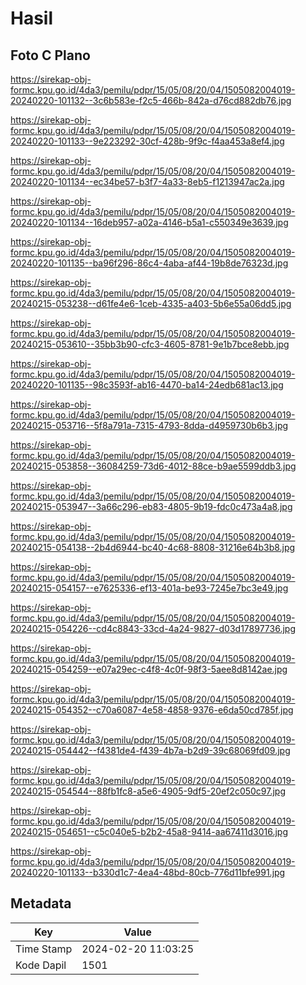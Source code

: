 # Hasil

## Foto C Plano

https://sirekap-obj-formc.kpu.go.id/4da3/pemilu/pdpr/15/05/08/20/04/1505082004019-20240220-101132--3c6b583e-f2c5-466b-842a-d76cd882db76.jpg

https://sirekap-obj-formc.kpu.go.id/4da3/pemilu/pdpr/15/05/08/20/04/1505082004019-20240220-101133--9e223292-30cf-428b-9f9c-f4aa453a8ef4.jpg

https://sirekap-obj-formc.kpu.go.id/4da3/pemilu/pdpr/15/05/08/20/04/1505082004019-20240220-101134--ec34be57-b3f7-4a33-8eb5-f1213947ac2a.jpg

https://sirekap-obj-formc.kpu.go.id/4da3/pemilu/pdpr/15/05/08/20/04/1505082004019-20240220-101134--16deb957-a02a-4146-b5a1-c550349e3639.jpg

https://sirekap-obj-formc.kpu.go.id/4da3/pemilu/pdpr/15/05/08/20/04/1505082004019-20240220-101135--ba96f296-86c4-4aba-af44-19b8de76323d.jpg

https://sirekap-obj-formc.kpu.go.id/4da3/pemilu/pdpr/15/05/08/20/04/1505082004019-20240215-053238--d61fe4e6-1ceb-4335-a403-5b6e55a06dd5.jpg

https://sirekap-obj-formc.kpu.go.id/4da3/pemilu/pdpr/15/05/08/20/04/1505082004019-20240215-053610--35bb3b90-cfc3-4605-8781-9e1b7bce8ebb.jpg

https://sirekap-obj-formc.kpu.go.id/4da3/pemilu/pdpr/15/05/08/20/04/1505082004019-20240220-101135--98c3593f-ab16-4470-ba14-24edb681ac13.jpg

https://sirekap-obj-formc.kpu.go.id/4da3/pemilu/pdpr/15/05/08/20/04/1505082004019-20240215-053716--5f8a791a-7315-4793-8dda-d4959730b6b3.jpg

https://sirekap-obj-formc.kpu.go.id/4da3/pemilu/pdpr/15/05/08/20/04/1505082004019-20240215-053858--36084259-73d6-4012-88ce-b9ae5599ddb3.jpg

https://sirekap-obj-formc.kpu.go.id/4da3/pemilu/pdpr/15/05/08/20/04/1505082004019-20240215-053947--3a66c296-eb83-4805-9b19-fdc0c473a4a8.jpg

https://sirekap-obj-formc.kpu.go.id/4da3/pemilu/pdpr/15/05/08/20/04/1505082004019-20240215-054138--2b4d6944-bc40-4c68-8808-31216e64b3b8.jpg

https://sirekap-obj-formc.kpu.go.id/4da3/pemilu/pdpr/15/05/08/20/04/1505082004019-20240215-054157--e7625336-ef13-401a-be93-7245e7bc3e49.jpg

https://sirekap-obj-formc.kpu.go.id/4da3/pemilu/pdpr/15/05/08/20/04/1505082004019-20240215-054226--cd4c8843-33cd-4a24-9827-d03d17897736.jpg

https://sirekap-obj-formc.kpu.go.id/4da3/pemilu/pdpr/15/05/08/20/04/1505082004019-20240215-054259--e07a29ec-c4f8-4c0f-98f3-5aee8d8142ae.jpg

https://sirekap-obj-formc.kpu.go.id/4da3/pemilu/pdpr/15/05/08/20/04/1505082004019-20240215-054352--c70a6087-4e58-4858-9376-e6da50cd785f.jpg

https://sirekap-obj-formc.kpu.go.id/4da3/pemilu/pdpr/15/05/08/20/04/1505082004019-20240215-054442--f4381de4-f439-4b7a-b2d9-39c68069fd09.jpg

https://sirekap-obj-formc.kpu.go.id/4da3/pemilu/pdpr/15/05/08/20/04/1505082004019-20240215-054544--88fb1fc8-a5e6-4905-9df5-20ef2c050c97.jpg

https://sirekap-obj-formc.kpu.go.id/4da3/pemilu/pdpr/15/05/08/20/04/1505082004019-20240215-054651--c5c040e5-b2b2-45a8-9414-aa67411d3016.jpg

https://sirekap-obj-formc.kpu.go.id/4da3/pemilu/pdpr/15/05/08/20/04/1505082004019-20240220-101133--b330d1c7-4ea4-48bd-80cb-776d11bfe991.jpg


## Metadata

| Key        | Value               |
| ---------- | ------------------- |
| Time Stamp | 2024-02-20 11:03:25 |
| Kode Dapil | 1501                |



